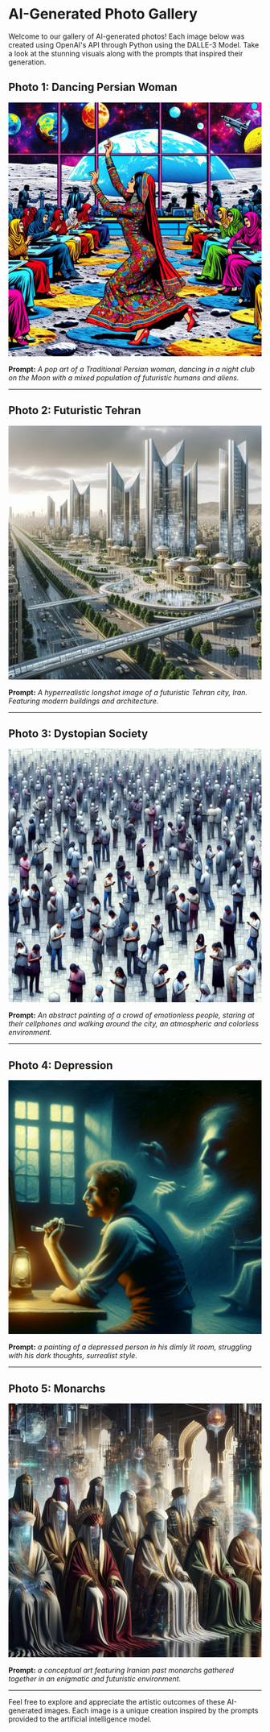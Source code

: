 # AI-Generated Photo Gallery

Welcome to our gallery of AI-generated photos! Each image below was created using OpenAI's API through Python using the DALLE-3 Model. 
Take a look at the stunning visuals along with the prompts that inspired their generation.

## Photo 1: Dancing Persian Woman

![Dancing Persian Woman](images/persian.jpg)

**Prompt:** *A pop art of a Traditional Persian woman, dancing in a night club on the Moon with a mixed population of futuristic humans and aliens.*

---

## Photo 2: Futuristic Tehran

![Futuristic Tehran](images/futuristic_tehran.jpg)

**Prompt:** *A hyperrealistic longshot image of a futuristic Tehran city, Iran. Featuring modern buildings and architecture.*

---

## Photo 3: Dystopian Society

![Dystopian Society](images/dystopian.jpg)

**Prompt:** *An abstract painting of a crowd of emotionless people, staring at their cellphones and walking around the city, an atmospheric and colorless environment.*

---

## Photo 4: Depression

![Depression](images/depression.jpg)

**Prompt:** *a painting of a depressed person in his dimly lit room, struggling with his dark thoughts, surrealist style.*

---

## Photo 5: Monarchs

![Monarchs](images/monarchs.jpg)

**Prompt:** *a conceptual art featuring Iranian past monarchs gathered together in an enigmatic and futuristic environment.*

---

Feel free to explore and appreciate the artistic outcomes of these AI-generated images.
Each image is a unique creation inspired by the prompts provided to the artificial intelligence model.
